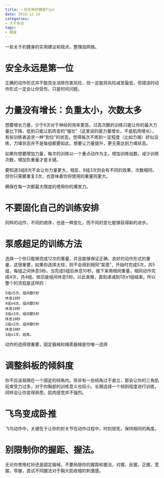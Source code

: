 ```yaml
---
title: 一些实用的健身Tips
date: 2018-12-16
categories:
- 大千杂谈
tags:
- 健身
---
```


一些关于的健身的实用建议和观点，整理自网络。

# 安全永远是第一位

正确的动作形式并不能完全消除伤害风险，但一定能将风险减至最低，但错误的动作形式一定会让你受伤，只是时间问题。

# 力量没有增长：负重太小，次数太多

想要增长力量，少于6次对于神经的效率更高，过高次数的训练只能让你的最大力量比下降，低到只能让肌肉变的“强壮”（这里说的是力量增长，不是肌肉增长），有些训练者追求一种“到位”的状态，觉得每次不练到一定程度（比如力竭）好似没练，力竭状态并不是每组都要如此，想要让力量提升，更无需达到力竭状态。

如果你想要增加力量，每次的训练以一个重点动作为主，增加训练组数，减少训练次数，增加负重量才是关键。

要知道3组8次不会让你力量更大，相反，8组3次则会有不同的效果，次数相同，但你只需要重复3次，也意味着你将使用的重量则更大。

确保在每一次都最大限度的使用你的爆发力。

# 不要固化自己的训练安排

同样的动作，不同的顺序，也是一种变化，而不同的变化能够获得新的进步。

# 泵感超足的训练方法

选择一个你只能够完成12次的重量，并且能够保证正确、良好的动作形式的重量，这很重要，如果你选择太轻，则不会得到相同“泵感”，开始时完成5次，共5组，每组之间休息5秒。当完成5组后休息10秒，接下来用相同重量，相同动作完成4次，共4组，依旧是组间休息5秒。以此类推，直到递减到1次x1组结束。所以整个的流程是这样的：

	5组x5次，组间歇5秒
	休息10秒
	4组x4次，组间歇5秒
	休息10秒
	3组x3次，组间歇5秒
	休息10秒
	2组x2次，组间歇5秒
	休息10秒
	1组x1次，结束。

动作的选择很重要，固定器械和绳索器械是你唯一选择

# 调整斜板的倾斜度

你不应该局限在一个固定的倾角内。除非有一些倾角过于直立，那会让你的三角肌前束受力过多，对于你胸部的训练意义也较小。长期选择一个倾斜程度进行训练，同样会让你变得熟悉，肌肉感觉并不强烈。

# 飞鸟变成卧推

飞鸟动作中，关键在于让你的肘关节在动作过程中，时刻锁死，保持相同的角度。

# 别限制你的握距、握法。

无论你使用杠铃还是固定器械，不要局限你的握距和握法，对握，反握，正握，宽握，窄握，尝试不同握法对于胸大肌收缩的刺激感。

